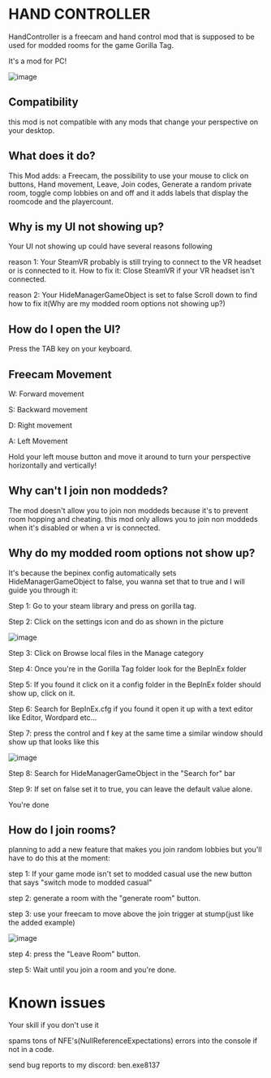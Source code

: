 # HAND CONTROLLER

HandController is a freecam and hand control mod that is supposed to be used for modded rooms for the game Gorilla Tag.

It's a mod for PC!

![image](https://github.com/user-attachments/assets/02ced825-99d5-4141-a38e-4a24736a8e6c)
## Compatibility

this mod is not compatible with any mods that change your perspective on your desktop.
## What does it do?
This Mod adds: a Freecam, the possibility to use your mouse to click on buttons, Hand movement, Leave, Join codes, Generate a random private room, toggle comp lobbies on and off and it adds labels that display the roomcode and the playercount.

## Why is my UI not showing up?
Your UI not showing up could have several reasons following

reason 1: Your SteamVR probably is still trying to connect to the VR headset or is connected to it. How to fix it: Close SteamVR if your VR headset isn't connected.

reason 2: Your HideManagerGameObject is set to false Scroll down to find how to fix it(Why are my modded room options not showing up?)

## How do I open the UI?
Press the TAB key on your keyboard.

## Freecam Movement

W: Forward movement

S: Backward movement

D: Right movement

A: Left Movement


Hold your left mouse button and move it around to turn your perspective horizontally and vertically!

## Why can't I join non moddeds?

The mod doesn't allow you to join non moddeds because it's to prevent room hopping and cheating.
this mod only allows you to join non moddeds when it's disabled or when a vr is connected.

## Why do my modded room options not show up?

It's because the bepinex config automatically sets HideManagerGameObject to false, you wanna set that to true and I will guide you through it:

Step 1: Go to your steam library and press on gorilla tag.

Step 2: Click on the settings icon and do as shown in the picture

![image](https://github.com/user-attachments/assets/a68cc9b9-bb6f-41c9-9913-704c47b61142)

Step 3: Click on Browse local files in the Manage category

Step 4: Once you're in the Gorilla Tag folder look for the BepInEx folder

Step 5: If you found it click on it a config folder in the BepInEx folder should show up, click on it.

Step 6: Search for BepInEx.cfg if you found it open it up with a text editor like Editor, Wordpard etc...

Step 7: press the control and f key at the same time a similar window should show up that looks like this

![image](https://github.com/user-attachments/assets/3d955247-1e6d-47c8-98ee-eba2675295d0)

Step 8: Search for HideManagerGameObject in the "Search for" bar
 
Step 9: If set on false set it to true, you can leave the default value alone.

You're done

## How do I join rooms?
planning to add a new feature that makes you join random lobbies but you'll have to do this at the moment:

step 1: If your game mode isn't set to modded casual use the new button that says "switch mode to modded casual"

step 2: generate a room with the "generate room" button.

step 3: use your freecam to move above the join trigger at stump(just like the added example)

![image](https://github.com/user-attachments/assets/de7ddeb5-66e6-4fbf-b5af-0c4e28131ccb)



step 4: press the "Leave Room" button.

step 5: Wait until you join a room and you're done.

# Known issues
Your skill if you don't use it

spams tons of NFE's(NullReferenceExpectations) errors into the console if not in a code.

send bug reports to my discord: ben.exe8137
